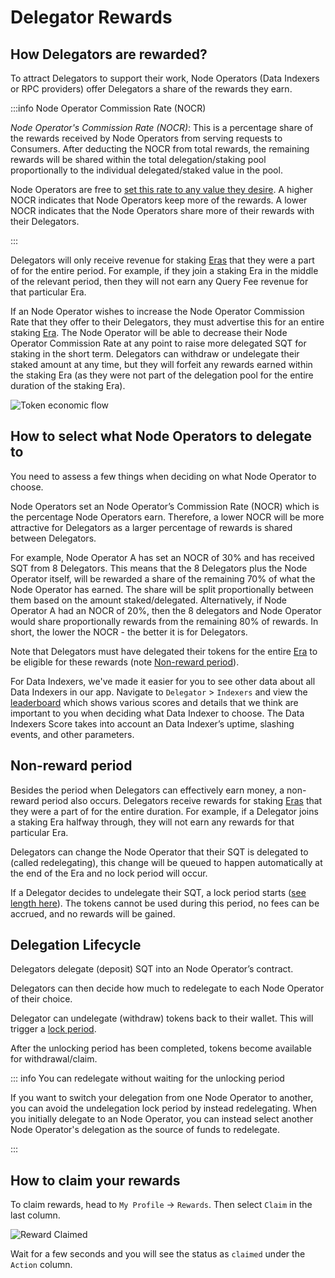# Delegator Rewards

## How Delegators are rewarded?

To attract Delegators to support their work, Node Operators (Data Indexers or RPC providers) offer Delegators a share of the rewards they earn.

:::info Node Operator Commission Rate (NOCR)

_Node Operator's Commission Rate (NOCR)_: This is a percentage share of the rewards received by Node Operators from serving requests to Consumers. After deducting the NOCR from total rewards, the remaining rewards will be shared within the total delegation/staking pool proportionally to the individual delegated/staked value in the pool.

Node Operators are free to [set this rate to any value they desire](../node_operators/setup/becoming-a-node-operator.md#6-configure-an-node-operator-commission-rate-nocr). A higher NOCR indicates that Node Operators keep more of the rewards. A lower NOCR indicates that the Node Operators share more of their rewards with their Delegators.

:::

Delegators will only receive revenue for staking [Eras](../introduction/era.md) that they were a part of for the entire period. For example, if they join a staking Era in the middle of the relevant period, then they will not earn any Query Fee revenue for that particular Era.

If an Node Operator wishes to increase the Node Operator Commission Rate that they offer to their Delegators, they must advertise this for an entire staking [Era](../introduction/era.md). The Node Operator will be able to decrease their Node Operator Commission Rate at any point to raise more delegated SQT for staking in the short term. Delegators can withdraw or undelegate their staked amount at any time, but they will forfeit any rewards earned within the staking Era (as they were not part of the delegation pool for the entire duration of the staking Era).

![Token economic flow](/assets/img/network/token_economy.png)

## How to select what Node Operators to delegate to

You need to assess a few things when deciding on what Node Operator to choose.

Node Operators set an Node Operator’s Commission Rate (NOCR) which is the percentage Node Operators earn. Therefore, a lower NOCR will be more attractive for Delegators as a larger percentage of rewards is shared between Delegators.

For example, Node Operator A has set an NOCR of 30% and has received SQT from 8 Delegators. This means that the 8 Delegators plus the Node Operator itself, will be rewarded a share of the remaining 70% of what the Node Operator has earned. The share will be split proportionally between them based on the amount staked/delegated. Alternatively, if Node Operator A had an NOCR of 20%, then the 8 delegators and Node Operator would share proportionally rewards from the remaining 80% of rewards. In short, the lower the NOCR - the better it is for Delegators.

Note that Delegators must have delegated their tokens for the entire [Era](../introduction/era.md) to be eligible for these rewards (note [Non-reward period](#non-reward-period)).

For Data Indexers, we've made it easier for you to see other data about all Data Indexers in our app. Navigate to `Delegator` > `Indexers` and view the [leaderboard](https://app.subquery.network/delegator/node_operators/indexers/top) which shows various scores and details that we think are important to you when deciding what Data Indexer to choose. The Data Indexers Score takes into account an Data Indexer’s uptime, slashing events, and other parameters.

## Non-reward period

Besides the period when Delegators can effectively earn money, a non-reward period also occurs. Delegators receive rewards for staking [Eras](../introduction/era.md) that they were a part of for the entire duration. For example, if a Delegator joins a staking Era halfway through, they will not earn any rewards for that particular Era.

Delegators can change the Node Operator that their SQT is delegated to (called redelegating), this change will be queued to happen automatically at the end of the Era and no lock period will occur.

If a Delegator decides to undelegate their SQT, a lock period starts ([see length here](../parameters.md)). The tokens cannot be used during this period, no fees can be accrued, and no rewards will be gained.

## Delegation Lifecycle

Delegators delegate (deposit) SQT into an Node Operator’s contract.

Delegators can then decide how much to redelegate to each Node Operator of their choice.

Delegator can undelegate (withdraw) tokens back to their wallet. This will trigger a [lock period](../parameters.md).

After the unlocking period has been completed, tokens become available for withdrawal/claim.

::: info You can redelegate without waiting for the unlocking period

If you want to switch your delegation from one Node Operator to another, you can avoid the undelegation lock period by instead redelegating. When you initially delegate to an Node Operator, you can instead select another Node Operator's delegation as the source of funds to redelegate.

:::

## How to claim your rewards

To claim rewards, head to `My Profile` -> `Rewards`. Then select `Claim` in the last column.

![Reward Claimed](/assets/img/network/profile_rewards.png)

Wait for a few seconds and you will see the status as `claimed` under the `Action` column.
